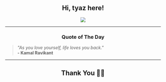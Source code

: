 <h2 align="center"> Hi, tyaz here!</h2>

<p align="center">
<a href="https://github.com/tyazx" alt="github streak"><img src="https://dvst-streak.herokuapp.com/?user=tyazx&theme=tokyonight&fire=DD472C"></a>
</p>

<hr>
<h3 align="center">Quote of The Day</h3>
<p align="center">
<blockquote>
<i>"As you love yourself, life loves you back."</i>
<br>
<b>- Kamal Ravikant</b>
</blockquote>
</p>


<hr>
<h2 align="center">Thank You 🙏🏼</h2>
